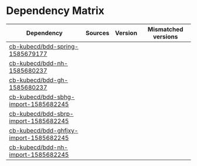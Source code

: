 # Dependency Matrix

Dependency | Sources | Version | Mismatched versions
---------- | ------- | ------- | -------------------
[cb-kubecd/bdd-spring-1585679177](https://github.com/cb-kubecd/bdd-spring-1585679177.git) |  | []() | 
[cb-kubecd/bdd-nh-1585680237](https://github.com/cb-kubecd/bdd-nh-1585680237.git) |  | []() | 
[cb-kubecd/bdd-gh-1585680237](https://github.com/cb-kubecd/bdd-gh-1585680237.git) |  | []() | 
[cb-kubecd/bdd-sbhg-import-1585682245](https://github.com/cb-kubecd/bdd-sbhg-import-1585682245.git) |  | []() | 
[cb-kubecd/bdd-sbrp-import-1585682245](https://github.com/cb-kubecd/bdd-sbrp-import-1585682245.git) |  | []() | 
[cb-kubecd/bdd-ghfjxy-import-1585682245](https://github.com/cb-kubecd/bdd-ghfjxy-import-1585682245.git) |  | []() | 
[cb-kubecd/bdd-nh-import-1585682245](https://github.com/cb-kubecd/bdd-nh-import-1585682245.git) |  | []() | 
